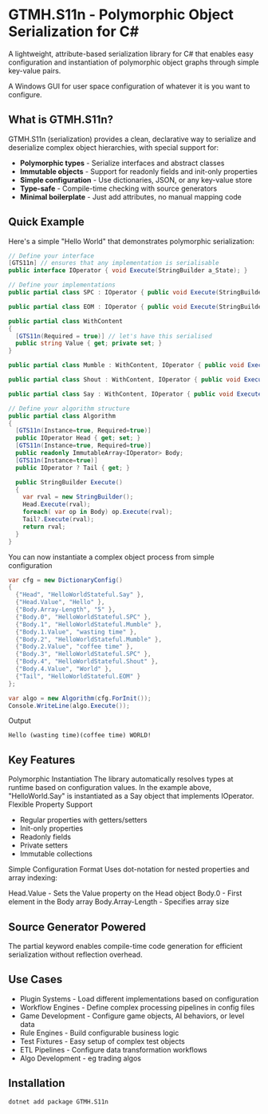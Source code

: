 # GTMH.S11n - Polymorphic Object Serialization for C#

A lightweight, attribute-based serialization library for C# that enables easy configuration and instantiation of polymorphic object graphs through simple key-value pairs.

A Windows GUI for user space configuration of whatever it is you want to configure.

## What is GTMH.S11n?

GTMH.S11n (serialization) provides a clean, declarative way to serialize and deserialize complex object hierarchies, with special support for:
- **Polymorphic types** - Serialize interfaces and abstract classes
- **Immutable objects** - Support for readonly fields and init-only properties  
- **Simple configuration** - Use dictionaries, JSON, or any key-value store
- **Type-safe** - Compile-time checking with source generators
- **Minimal boilerplate** - Just add attributes, no manual mapping code

## Quick Example

Here's a simple "Hello World" that demonstrates polymorphic serialization:
```csharp
// Define your interface
[GTS11n] // ensures that any implementation is serialisable
public interface IOperator { void Execute(StringBuilder a_State); }

// Define your implementations
public partial class SPC : IOperator { public void Execute(StringBuilder a_State) => a_State.Append(' '); }

public partial class EOM : IOperator { public void Execute(StringBuilder a_State) => a_State.AppendLine(); }

public partial class WithContent
{
  [GTS11n(Required = true)] // let's have this serialised
  public string Value { get; private set; }
}

public partial class Mumble : WithContent, IOperator { public void Execute(StringBuilder a_State)=>a_State.Append($"({Value.ToLower()})"); }

public partial class Shout : WithContent, IOperator { public void Execute(StringBuilder a_State)=>a_State.Append($"{Value.ToUpper()}!"); }

public partial class Say : WithContent, IOperator { public void Execute(StringBuilder a_State) => a_State.Append(Value); }

// Define your algorithm structure
public partial class Algorithm
{
  [GTS11n(Instance=true, Required=true)]
  public IOperator Head { get; set; }
  [GTS11n(Instance=true, Required=true)]
  public readonly ImmutableArray<IOperator> Body;
  [GTS11n(Instance=true)]
  public IOperator ? Tail { get; }

  public StringBuilder Execute()
  {
    var rval = new StringBuilder();
    Head.Execute(rval);
    foreach( var op in Body) op.Execute(rval);
    Tail?.Execute(rval);
    return rval;
  }
}

```
You can now instantiate a complex object process from simple configuration

```csharp
var cfg = new DictionaryConfig()
{
  {"Head", "HelloWorldStateful.Say" },
  {"Head.Value", "Hello" },
  {"Body.Array-Length", "5" },
  {"Body.0", "HelloWorldStateful.SPC" },
  {"Body.1", "HelloWorldStateful.Mumble" },
  {"Body.1.Value", "wasting time" },
  {"Body.2", "HelloWorldStateful.Mumble" },
  {"Body.2.Value", "coffee time" },
  {"Body.3", "HelloWorldStateful.SPC" },
  {"Body.4", "HelloWorldStateful.Shout" },
  {"Body.4.Value", "World" },
  {"Tail", "HelloWorldStateful.EOM" }
};

var algo = new Algorithm(cfg.ForInit());
Console.WriteLine(algo.Execute());

```
Output
```code
Hello (wasting time)(coffee time) WORLD!
```
## Key Features
Polymorphic Instantiation
The library automatically resolves types at runtime based on configuration values. In the example above, "HelloWorld.Say" is instantiated as a Say object that implements IOperator.
Flexible Property Support

- Regular properties with getters/setters
- Init-only properties
- Readonly fields
- Private setters
- Immutable collections

Simple Configuration Format
Uses dot-notation for nested properties and array indexing:

Head.Value - Sets the Value property on the Head object
Body.0 - First element in the Body array
Body.Array-Length - Specifies array size

## Source Generator Powered
The partial keyword enables compile-time code generation for efficient serialization without reflection overhead.

## Use Cases

- Plugin Systems - Load different implementations based on configuration
- Workflow Engines - Define complex processing pipelines in config files
- Game Development - Configure game objects, AI behaviors, or level data
- Rule Engines - Build configurable business logic
- Test Fixtures - Easy setup of complex test objects
- ETL Pipelines - Configure data transformation workflows
- Algo Development - eg trading algos

## Installation
```bash
dotnet add package GTMH.S11n
```

